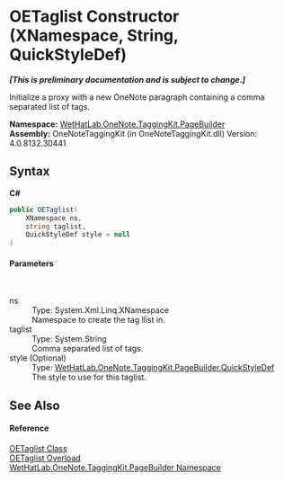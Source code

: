 # OETaglist Constructor (XNamespace, String, QuickStyleDef)
 _**\[This is preliminary documentation and is subject to change.\]**_

Initialize a proxy with a new OneNote paragraph containing a comma separated list of tags.

**Namespace:**&nbsp;<a href="56352230-71f2-f4b7-63a8-983965663af5">WetHatLab.OneNote.TaggingKit.PageBuilder</a><br />**Assembly:**&nbsp;OneNoteTaggingKit (in OneNoteTaggingKit.dll) Version: 4.0.8132.30441

## Syntax

**C#**<br />
``` C#
public OETaglist(
	XNamespace ns,
	string taglist,
	QuickStyleDef style = null
)
```


#### Parameters
&nbsp;<dl><dt>ns</dt><dd>Type: System.Xml.Linq.XNamespace<br />Namespace to create the tag llist in.</dd><dt>taglist</dt><dd>Type: System.String<br />Comma separated list of tags.</dd><dt>style (Optional)</dt><dd>Type: <a href="b060cbe3-abed-8941-9af9-880354eb2a81">WetHatLab.OneNote.TaggingKit.PageBuilder.QuickStyleDef</a><br />The style to use for this taglist.</dd></dl>

## See Also


#### Reference
<a href="68ea1245-9f39-262e-aee9-db202bc62d55">OETaglist Class</a><br /><a href="2d62aacc-5431-672a-86e5-19884bf53371">OETaglist Overload</a><br /><a href="56352230-71f2-f4b7-63a8-983965663af5">WetHatLab.OneNote.TaggingKit.PageBuilder Namespace</a><br />